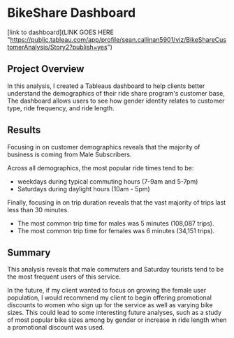 # BikeShare Dashboard
[link to dashboard](LINK GOES HERE "https://public.tableau.com/app/profile/sean.callinan5901/viz/BikeShareCustomerAnalysis/Story2?publish=yes")

## Project Overview
In this analysis, I created a Tableaus dashboard to help clients better understand the demographics of their ride share program's customer base, The dashboard allows users to see how gender identity relates to customer type, ride frequency, and ride length. 

## Results

Focusing in on customer demographics reveals that the majority of business is coming from Male Subscribers. 

Across all demographics, the most popular ride times tend to be:
- weekdays during typical commuting hours (7-9am and 5-7pm)
- Saturdays during daylight hours (10am - 5pm)

Finally, focusing in on trip duration reveals that the vast majority of trips last less than 30 minutes.
- The most common trip time for males was 5 minutes (108,087 trips). 
-  The most common trip time for females was 6 minutes (34,151 trips). 

## Summary

This analysis reveals that male commuters and Saturday tourists tend to be the most frequent users of this service. 

In the future, if my client wanted to focus on growing the female user population, I would recommend my client to begin offering promotional discounts to women who sign up for the service as well as varying bike sizes. This could lead to some interesting future analyses, such as a study of most popular bike sizes among by gender or increase in ride length when a promotional discount was used. 

